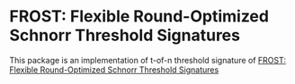 # FROST: Flexible Round-Optimized Schnorr Threshold Signatures

This package is an implementation of t-of-n threshold signature of
[FROST: Flexible Round-Optimized Schnorr Threshold Signatures](https://eprint.iacr.org/2020/852.pdf)
